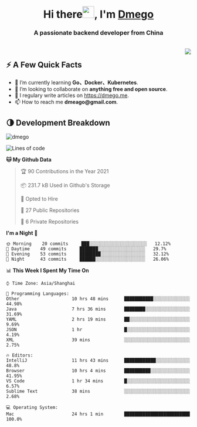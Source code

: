 <h1 align="center">Hi there<img src="https://cdn.jsdelivr.net/gh/dmego/images/img/Hi.gif" height="32" />, I'm <a href="https://i.dmego.me/" target="_blank"> Dmego </a> </h1>
<h3 align="center">A passionate backend developer from China</h3>
</br>

<img align="right" src="https://github-readme-stats.vercel.app/api?username=dmego&show_icons=true" />

## ⚡️ A Few Quick Facts

<ul>
    <li> 🌱 I’m currently learning <strong>Go、Docker、Kubernetes</strong>.</li>
    <li> 👯 I’m looking to collaborate on <strong>anything free and open source</strong>.</li>
    <li>📝 I regulary write articles on <a href="https://dmego.me">https://dmego.me</a>.</li>
    <li>📫 How to reach me <strong>dmeago@gmail.com</strong>.</li>
</ul>

## 🌗 Development Breakdown

<img src="https://komarev.com/ghpvc/?username=dmego" alt="dmego" />

<!--START_SECTION:waka-->
![Lines of code](https://img.shields.io/badge/From%20Hello%20World%20I%27ve%20Written-228007%20lines%20of%20code-blue)

**🐱 My Github Data** 

> 🏆 90 Contributions in the Year 2021
 > 
> 📦 231.7 kB Used in Github's Storage 
 > 
> 💼 Opted to Hire
 > 
> 📜 27 Public Repositories 
 > 
> 🔑 6 Private Repositories  
 > 
**I'm a Night 🦉** 

```text
🌞 Morning    20 commits     ███░░░░░░░░░░░░░░░░░░░░░░   12.12% 
🌆 Daytime    49 commits     ███████░░░░░░░░░░░░░░░░░░   29.7% 
🌃 Evening    53 commits     ████████░░░░░░░░░░░░░░░░░   32.12% 
🌙 Night      43 commits     ██████░░░░░░░░░░░░░░░░░░░   26.06%

```


📊 **This Week I Spent My Time On** 

```text
⌚︎ Time Zone: Asia/Shanghai

💬 Programming Languages: 
Other                    10 hrs 48 mins      ███████████░░░░░░░░░░░░░░   44.98% 
Java                     7 hrs 36 mins       ████████░░░░░░░░░░░░░░░░░   31.69% 
YAML                     2 hrs 19 mins       ██░░░░░░░░░░░░░░░░░░░░░░░   9.69% 
JSON                     1 hr                █░░░░░░░░░░░░░░░░░░░░░░░░   4.19% 
XML                      39 mins             ░░░░░░░░░░░░░░░░░░░░░░░░░   2.75%

🔥 Editors: 
IntelliJ                 11 hrs 43 mins      ████████████░░░░░░░░░░░░░   48.8% 
Browser                  10 hrs 4 mins       ██████████░░░░░░░░░░░░░░░   41.95% 
VS Code                  1 hr 34 mins        █░░░░░░░░░░░░░░░░░░░░░░░░   6.57% 
Sublime Text             38 mins             ░░░░░░░░░░░░░░░░░░░░░░░░░   2.68%

💻 Operating System: 
Mac                      24 hrs 1 min        █████████████████████████   100.0%

```


<!--END_SECTION:waka-->
